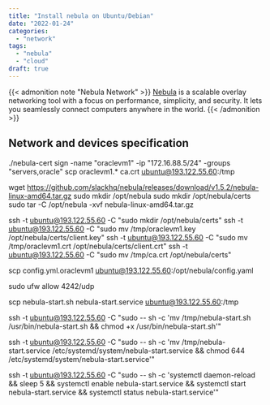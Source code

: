 ```yaml
---
title: "Install nebula on Ubuntu/Debian"
date: "2022-01-24"
categories: 
  - "network"
tags: 
  - "nebula"
  - "cloud"
draft: true
---
```

{{< admonition note "Nebula Network" >}}
[Nebula](https://github.com/slackhq/nebula) is a scalable overlay networking tool with a focus on performance, simplicity, and security. It lets you seamlessly connect computers anywhere in the world.
{{< /admonition >}}



## Network and devices specification
./nebula-cert sign -name "oraclevm1" -ip "172.16.88.5/24" -groups "servers,oracle"
scp oraclevm1.* ca.crt ubuntu@193.122.55.60:/tmp


wget https://github.com/slackhq/nebula/releases/download/v1.5.2/nebula-linux-amd64.tar.gz
sudo mkdir /opt/nebula
sudo mkdir /opt/nebula/certs
sudo tar -C /opt/nebula -xvf nebula-linux-amd64.tar.gz

ssh -t ubuntu@193.122.55.60 -C "sudo mkdir /opt/nebula/certs"
ssh -t ubuntu@193.122.55.60 -C "sudo mv /tmp/oraclevm1.key /opt/nebula/certs/client.key"
ssh -t ubuntu@193.122.55.60 -C "sudo mv /tmp/oraclevm1.crt /opt/nebula/certs/client.crt"
ssh -t ubuntu@193.122.55.60 -C "sudo mv /tmp/ca.crt /opt/nebula/certs"

scp config.yml.oraclevm1 ubuntu@193.122.55.60:/opt/nebula/config.yaml

sudo ufw allow 4242/udp


scp nebula-start.sh nebula-start.service ubuntu@193.122.55.60:/tmp

ssh -t ubuntu@193.122.55.60 -C "sudo -- sh -c 'mv /tmp/nebula-start.sh /usr/bin/nebula-start.sh && chmod +x /usr/bin/nebula-start.sh'"

ssh -t ubuntu@193.122.55.60 -C "sudo -- sh -c 'mv /tmp/nebula-start.service /etc/systemd/system/nebula-start.service && chmod 644 /etc/systemd/system/nebula-start.service'"


ssh -t ubuntu@193.122.55.60 -C "sudo -- sh -c 'systemctl daemon-reload && sleep 5 && systemctl enable nebula-start.service && systemctl start nebula-start.service && systemctl status nebula-start.service'"


